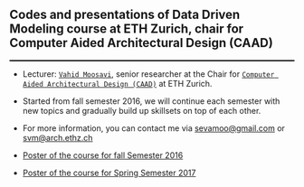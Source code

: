 ## Codes and presentations of Data Driven Modeling course at ETH Zurich, chair for Computer Aided Architectural Design (CAAD)
<hr style="height:2px;border:none;color:stillblue;background-color:black;" />

* Lecturer: [`Vahid Moosavi`](https://vahidmoosavi.com/), senior researcher at the Chair for [`Computer Aided Architectural Design (CAAD)`](http://www.caad.arch.ethz.ch/) at ETH Zurich.

* Started from fall semester 2016, we will continue each semester with new topics and gradually build up skillsets on top of each other.

* For more information, you can contact me via sevamoo@gmail.com or svm@arch.ethz.ch

* [Poster of the course for fall Semester 2016](poster-print01.pdf) 
* [Poster of the course for Spring Semester 2017](poster-print01_2017.pdf) 
